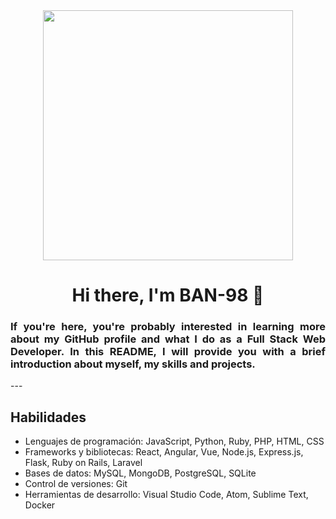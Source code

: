 <div id="header" align="center" >
    <img src="https://media.giphy.com/media/EaEWuES5SDSpcnOlRt/giphy.gif" style="width: 400px ;">
    <h1 align="center">Hi there, I'm BAN-98 👋</h1>
    <h3 align="justify">If you're here, you're probably interested in learning more about my GitHub profile and what I do as a Full Stack Web Developer. In this README, I will provide you with a brief introduction about myself, my skills and projects.</h3>
</div>
---
<h2>Habilidades</h2>
	<ul>
		<li>Lenguajes de programación: JavaScript, Python, Ruby, PHP, HTML, CSS</li>
		<li>Frameworks y bibliotecas: React, Angular, Vue, Node.js, Express.js, Flask, Ruby on Rails, Laravel</li>
		<li>Bases de datos: MySQL, MongoDB, PostgreSQL, SQLite</li>
		<li>Control de versiones: Git</li>
		<li>Herramientas de desarrollo: Visual Studio Code, Atom, Sublime Text, Docker</li>
	</ul>

<!--
**BAN-98/BAN-98** is a ✨ _special_ ✨ repository because its `README.md` (this file) appears on your GitHub profile.

Here are some ideas to get you started:

- 🔭 I’m currently working on ...
- 🌱 I’m currently learning ...
- 👯 I’m looking to collaborate on ...
- 🤔 I’m looking for help with ...
- 💬 Ask me about ...
- 📫 How to reach me: ...
- 😄 Pronouns: ...
- ⚡ Fun fact: ...
-->
